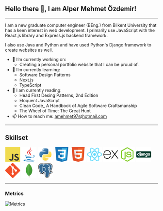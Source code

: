 ## Hello there 👋, I am Alper Mehmet Özdemir!

---
I am a new graduate computer engineer (BEng.) from Bilkent University that has a keen interest in web development. I primarily use JavaScript with the React.js library and Express.js backend framework.

I also use Java and Python and have used Python's Django framework to create websites as well.

- 🔭 I’m currently working on:
  -  Creating a personal portfolio website that I can be proud of.
- 🌱 I’m currently learning:
  - Software Design Patterns
  - Next.js
  - TypeScript
- 📖 I am currently reading:
  - Head First Desing Patterns, 2nd Edition
  - Eloquent JavaScript
  - Clean Code_ A Handbook of Agile Software Craftsmanship
  - The Wheel of Time: The Great Hunt 
- 📫 How to reach me: amehmet97@hotmail.com

---

## Skillset

<img src="https://github.com/devicons/devicon/blob/master/icons/javascript/javascript-original.svg" alt="javascript logo" width="50" height="50"/>  <img src="https://github.com/devicons/devicon/blob/master/icons/java/java-original.svg" alt="java logo" width="50" height="50"/>  <img src="https://github.com/devicons/devicon/blob/master/icons/python/python-original.svg" alt="python logo" width="50" height="50"/>  <img src="https://github.com/devicons/devicon/blob/master/icons/css3/css3-original.svg" alt="css3 logo" width="50" height="50"/>  <img src="https://github.com/devicons/devicon/blob/master/icons/html5/html5-original.svg" alt="html5 logo" width="50" height="50"/> <img src="https://github.com/devicons/devicon/blob/master/icons/react/react-original.svg" alt="react logo" width="50" height="50"/> <img src="https://github.com/devicons/devicon/blob/master/icons/express/express-original.svg" alt="express.js logo" width="50" height="50"/>  <img src="https://github.com/devicons/devicon/blob/master/icons/nodejs/nodejs-original.svg" alt="node.js logo" width="50" height="50"/> <img src="https://github.com/devicons/devicon/blob/master/icons/django/django-original.svg" alt="django logo" width="50" height="50"/>  <img src="https://github.com/devicons/devicon/blob/master/icons/git/git-original.svg" alt="git logo" width="50" height="50"/> <img src="https://github.com/devicons/devicon/blob/master/icons/mongodb/mongodb-original.svg" alt="mongodb logo" width="50" height="50"/> <img src="https://github.com/devicons/devicon/blob/master/icons/postgresql/postgresql-original.svg" alt="postgresql logo" width="50" height="50"/>

---

### Metrics

![Metrics](https://metrics.lecoq.io/AlperMehmetOzdemir?template=classic&config.timezone=Europe%2FIstanbul)

<!--
**AlperMehmetOzdemir/AlperMehmetOzdemir** is a ✨ _special_ ✨ repository because its `README.md` (this file) appears on your GitHub profile.

Here are some ideas to get you started:

- 🔭 I’m currently working on ...
- 🌱 I’m currently learning ...
- 👯 I’m looking to collaborate on ...
- 🤔 I’m looking for help with ...
- 💬 Ask me about ...
- 📫 How to reach me: ...
- 😄 Pronouns: ...
- ⚡ Fun fact: ...
-->
